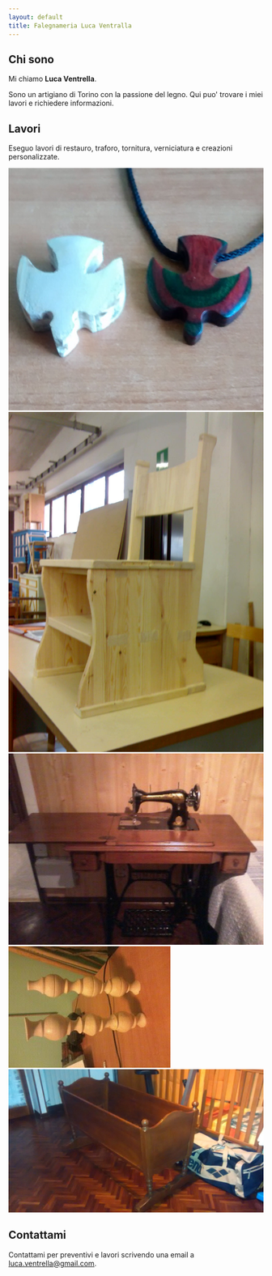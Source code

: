 ```yaml
---
layout: default
title: Falegnameria Luca Ventralla
---
```


## Chi sono

Mi chiamo **Luca Ventrella**.

Sono un artigiano di Torino con la passione del legno. Qui puo' trovare i miei lavori e richiedere informazioni.

## Lavori

Eseguo lavori di restauro, traforo, tornitura, verniciatura e creazioni personalizzate.


![lavoro1](/images/IMG_20150212_132314783.jpg)
![lavoro1](/images/30-01-09_1159.jpg)
![lavoro1](/images/1387655334708.jpg)
![lavoro1](/images/1387655340353.jpg)
![lavoro1](/images/IMG_20140507_183226865.jpg)

## Contattami

Contattami per preventivi e lavori scrivendo una email a [luca.ventrella@gmail.com](mailto:luca.ventrella@gmail.com).
